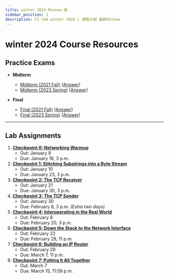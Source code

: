 ```yaml
---
title: winter 2024 Minnow 版
sidebar_position: 1
description: CS 144 winter 2024 | 课程大纲 最新Minnow
---
```

# winter 2024 Course Resources

## Practice Exams
- **Midterm**  
  - [Midterm (2021 Fall)](/resource/cs144/2024winter/21fa-midterm.pdf) ([Answer](/resource/cs144/2024winter/21fa-midterm-ans.pdf))  
  - [Midterm (2023 Spring)](/resource/cs144/2024winter/sp23_midterm.pdf) ([Answer](/resource/cs144/2024winter/sp23_midterm-ans.pdf))  

- **Final**  
  - [Final (2021 Fall)](/resource/cs144/2024winter/21fa-final.pdf) ([Answer](/resource/cs144/2024winter/21fa-final-ans.pdf))  
  - [Final (2023 Spring)](/resource/cs144/2024winter/sp23_final.pdf) ([Answer](/resource/cs144/2024winter/sp23_midterm.pdf))  

---

## Lab Assignments
1. **[Checkpoint 0: Networking Warmup ](/resource/cs144/2024winter/check0.pdf)**  
   - Out: January 9  
   - Due: January 16, 3 p.m.  
2. **[Checkpoint 1: Stitching Substrings into a Byte Stream](/resource/cs144/2024winter/check1.pdf)**  
   - Out: January 10  
   - Due: January 23, 3 p.m.  
3. **[Checkpoint 2: The TCP Receiver](/resource/cs144/2024winter/check2.pdf)**  
   - Out: January 21  
   - Due: January 30, 3 p.m.  
4. **[Checkpoint 3: The TCP Sender](/resource/cs144/2024winter/check3.pdf)**  
   - Out: January 30  
   - Due: February 8, 3 p.m. *(Extra two days)*  
5. **[Checkpoint 4: Interoperating in the Real World](/resource/cs144/2024winter/check4.pdf)**  
   - Out: February 8  
   - Due: February 20, 3 p.m.  
6. **[Checkpoint 5: Down the Stack to the Network Interface](/resource/cs144/2024winter/check5.pdf)**  
   - Out: February 22  
   - Due: February 29, 11 p.m.  
7. **[Checkpoint 6: Building an IP Router](/resource/cs144/2024winter/check6.pdf)**  
   - Out: February 29  
   - Due: March 7, 11 p.m.  
8. **[Checkpoint 7: Putting It All Together](/resource/cs144/2024winter/check7.pdf)**  
   - Out: March 7  
   - Due: March 15, 11:59 p.m.  


